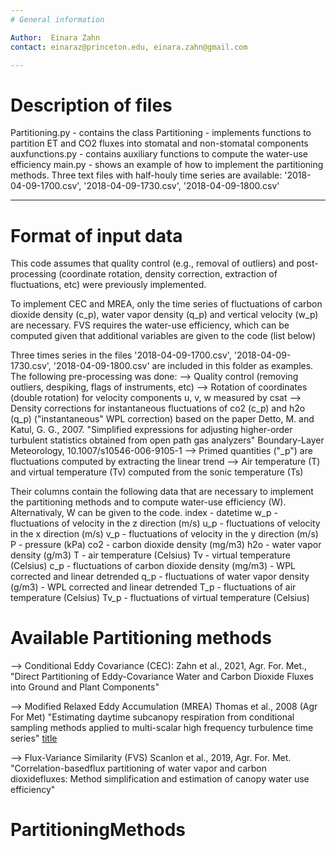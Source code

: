 ```yaml
---
# General information 

Author:  Einara Zahn
contact: einaraz@princeton.edu, einara.zahn@gmail.com

---
```

# Description of files 

Partitioning.py - contains the class Partitioning - implements functions to
                  partition ET and CO2 fluxes into stomatal and non-stomatal components
auxfunctions.py - contains auxiliary functions to compute the water-use efficiency
main.py - shows an example of how to implement the partitioning methods. Three text files 
          with half-houly time series are available: '2018-04-09-1700.csv', '2018-04-09-1730.csv', '2018-04-09-1800.csv'

---
# Format of input data 

This code assumes that quality control (e.g., removal of outliers) and post-processing (coordinate
rotation, density correction, extraction of fluctuations, etc) were previously implemented.

To implement CEC and MREA, only the time series of fluctuations of carbon dioxide density (c_p),
water vapor density (q_p) and vertical velocity (w_p) are necessary. FVS requires the water-use efficiency,
which can be computed given that additional variables are given to the code (list below)

Three times series in the files '2018-04-09-1700.csv', '2018-04-09-1730.csv', '2018-04-09-1800.csv'
are included in this folder as examples. The following pre-processing was done:
    --> Quality control (removing outliers, despiking, flags of instruments, etc)
    --> Rotation of coordinates (double rotation) for velocity components u, v, w measured by csat
    --> Density corrections for instantaneous fluctuations of co2 (c_p) and h2o (q_p) ("instantaneous" WPL correction) based on the paper 
                Detto, M. and Katul, G. G., 2007. "Simplified expressions for adjusting higher-order turbulent statistics obtained from open path gas analyzers"
                Boundary-Layer Meteorology, 10.1007/s10546-006-9105-1
    --> Primed quantities ("_p") are fluctuations computed by extracting the linear trend
    --> Air temperature (T) and virtual temperature (Tv) computed from the sonic temperature (Ts)


Their columns contain the following data that are necessary to implement the partitioning methods and to compute
water-use efficiency (W). Alternativaly, W can be given to the code.
   index - datetime
   w_p  - fluctuations of velocity in the z direction (m/s)
   u_p  - fluctuations of velocity in the x direction (m/s)
   v_p  - fluctuations of velocity in the y direction (m/s)
   P    - pressure (kPa)
   co2  - carbon dioxide density (mg/m3)
   h2o  - water vapor density (g/m3)
   T    - air temperature (Celsius)
   Tv   - virtual temperature (Celsius)
   c_p  - fluctuations of carbon dioxide density (mg/m3) - WPL corrected and linear detrended
   q_p  - fluctuations of water vapor density (g/m3) - WPL corrected and linear detrended
   T_p  - fluctuations of air temperature (Celsius)
   Tv_p - fluctuations of virtual temperature (Celsius)


# Available Partitioning methods 

--> Conditional Eddy Covariance (CEC):
     Zahn et al., 2021, Agr. For. Met., "Direct Partitioning of Eddy-Covariance Water and Carbon Dioxide
        Fluxes into Ground and Plant Components"
                        
--> Modified Relaxed Eddy Accumulation (MREA)
     Thomas et al., 2008 (Agr For Met)
        "Estimating daytime subcanopy respiration from conditional sampling methods 
        applied to multi-scalar high frequency turbulence time series"
        [title](https://www.sciencedirect.com/science/article/pii/S0168192308000737)
        
--> Flux-Variance Similarity (FVS)
      Scanlon et al., 2019, Agr. For. Met.
        "Correlation-basedflux partitioning of water vapor and carbon dioxidefluxes: 
        Method simplification and estimation of canopy water use efficiency"
# PartitioningMethods
